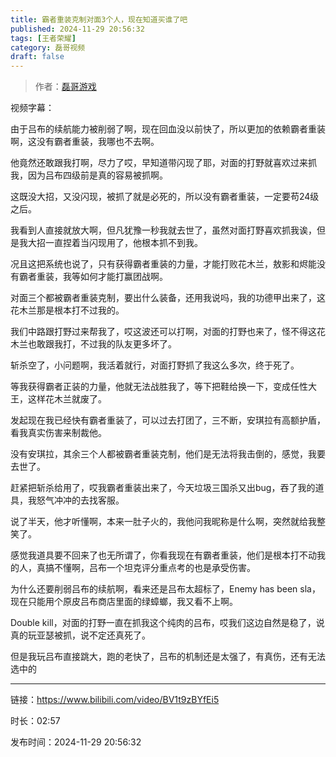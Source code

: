 ```yaml
---
title: 霸者重装克制对面3个人，现在知道买谁了吧
published: 2024-11-29 20:56:32
tags: [王者荣耀]
category: 磊哥视频
draft: false
---
```



> 作者：[磊哥游戏](https://space.bilibili.com/268941858?spm_id_from=333.788.upinfo.head.click)

视频字幕：

由于吕布的续航能力被削弱了啊，现在回血没以前快了，所以更加的依赖霸者重装啊，这没有霸者重装，我哪也不去啊。

他竟然还敢跟我打啊，尽力了哎，早知道带闪现了耶，对面的打野就喜欢过来抓我，因为吕布四级前是真的容易被抓啊。

这既没大招，又没闪现，被抓了就是必死的，所以没有霸者重装，一定要苟24级之后。

我看到人直接就放大啊，但凡犹豫一秒我就去世了，虽然对面打野喜欢抓我诶，但是我大招一直捏着当闪现用了，他根本抓不到我。

况且这把系统也说了，只有获得霸者重装的力量，才能打败花木兰，敖影和烬能没有霸者重装，我等如何才能打赢团战啊。

对面三个都被霸者重装克制，要出什么装备，还用我说吗，我的功德甲出来了，这花木兰那是根本打不过我的。

我们中路跟打野过来帮我了，哎这波还可以打啊，对面的打野也来了，怪不得这花木兰也敢跟我打，不过我的队友更多坏了。

斩杀空了，小问题啊，我活着就行，对面打野抓了我这么多次，终于死了。

等我获得霸者正装的力量，他就无法战胜我了，等下把鞋给换一下，变成任性大王，这样花木兰就废了。

发起现在我已经快有霸者重装了，可以过去打团了，三不断，安琪拉有高额护盾，看我真实伤害来制裁他。

没有安琪拉，其余三个人都被霸者重装克制，他们是无法将我击倒的，感觉，我要去世了。

赶紧把斩杀给用了，哎我霸者重装出来了，今天垃圾三国杀又出bug，吞了我的道具，我怒气冲冲的去找客服。

说了半天，他才听懂啊，本来一肚子火的，我他问我昵称是什么啊，突然就给我整笑了。

感觉我道具要不回来了也无所谓了，你看我现在有霸者重装，他们是根本打不动我的人，真搞不懂啊，吕布一个坦克评分重点考的也是承受伤害。

为什么还要削弱吕布的续航啊，看来还是吕布太超标了，Enemy has been sla，现在只能用个原皮吕布商店里面的绿蟑螂，我又看不上啊。

Double kill，对面的打野一直在抓我这个纯肉的吕布，哎我们这边自然是稳了，说真的玩亚瑟被抓，说不定还真死了。

但是我玩吕布直接跳大，跑的老快了，吕布的机制还是太强了，有真伤，还有无法选中的

---

链接：https://www.bilibili.com/video/BV1t9zBYfEi5

时长：02:57

发布时间：2024-11-29 20:56:32
